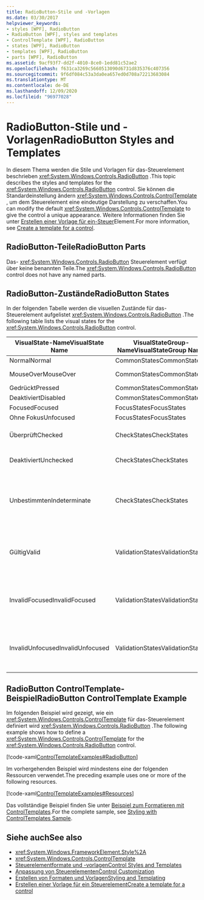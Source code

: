 ```yaml
---
title: RadioButton-Stile und -Vorlagen
ms.date: 03/30/2017
helpviewer_keywords:
- styles [WPF], RadioButton
- RadioButton [WPF], styles and templates
- ControlTemplate [WPF], RadioButton
- states [WPF], RadioButton
- templates [WPF], RadioButton
- parts [WPF], RadioButton
ms.assetid: 9acf93f7-dd2f-4010-8ce0-1edd81c52ae2
ms.openlocfilehash: f631ca3269c5660513090d6731d835376c407356
ms.sourcegitcommit: 9f6df084c53a3da0ea657ed0d708a72213683084
ms.translationtype: MT
ms.contentlocale: de-DE
ms.lasthandoff: 12/09/2020
ms.locfileid: "96977028"
---
```

# <a name="radiobutton-styles-and-templates"></a><span data-ttu-id="25091-102">RadioButton-Stile und -Vorlagen</span><span class="sxs-lookup"><span data-stu-id="25091-102">RadioButton Styles and Templates</span></span>
<span data-ttu-id="25091-103">In diesem Thema werden die Stile und Vorlagen für das-Steuerelement beschrieben <xref:System.Windows.Controls.RadioButton> .</span><span class="sxs-lookup"><span data-stu-id="25091-103">This topic describes the styles and templates for the <xref:System.Windows.Controls.RadioButton> control.</span></span> <span data-ttu-id="25091-104">Sie können die Standardeinstellung ändern <xref:System.Windows.Controls.ControlTemplate> , um dem Steuerelement eine eindeutige Darstellung zu verschaffen.</span><span class="sxs-lookup"><span data-stu-id="25091-104">You can modify the default <xref:System.Windows.Controls.ControlTemplate> to give the control a unique appearance.</span></span> <span data-ttu-id="25091-105">Weitere Informationen finden Sie unter [Erstellen einer Vorlage für ein-Steuer](/dotnet/desktop-wpf/themes/how-to-create-apply-template)Element.</span><span class="sxs-lookup"><span data-stu-id="25091-105">For more information, see [Create a template for a control](/dotnet/desktop-wpf/themes/how-to-create-apply-template).</span></span>  
  
## <a name="radiobutton-parts"></a><span data-ttu-id="25091-106">RadioButton-Teile</span><span class="sxs-lookup"><span data-stu-id="25091-106">RadioButton Parts</span></span>  
 <span data-ttu-id="25091-107">Das- <xref:System.Windows.Controls.RadioButton> Steuerelement verfügt über keine benannten Teile.</span><span class="sxs-lookup"><span data-stu-id="25091-107">The <xref:System.Windows.Controls.RadioButton> control does not have any named parts.</span></span>  
  
## <a name="radiobutton-states"></a><span data-ttu-id="25091-108">RadioButton-Zustände</span><span class="sxs-lookup"><span data-stu-id="25091-108">RadioButton States</span></span>  
 <span data-ttu-id="25091-109">In der folgenden Tabelle werden die visuellen Zustände für das-Steuerelement aufgelistet <xref:System.Windows.Controls.RadioButton> .</span><span class="sxs-lookup"><span data-stu-id="25091-109">The following table lists the visual states for the <xref:System.Windows.Controls.RadioButton> control.</span></span>  
  
|<span data-ttu-id="25091-110">VisualState-Name</span><span class="sxs-lookup"><span data-stu-id="25091-110">VisualState Name</span></span>|<span data-ttu-id="25091-111">VisualStateGroup-Name</span><span class="sxs-lookup"><span data-stu-id="25091-111">VisualStateGroup Name</span></span>|<span data-ttu-id="25091-112">Beschreibung</span><span class="sxs-lookup"><span data-stu-id="25091-112">Description</span></span>|  
|----------------------|---------------------------|-----------------|  
|<span data-ttu-id="25091-113">Normal</span><span class="sxs-lookup"><span data-stu-id="25091-113">Normal</span></span>|<span data-ttu-id="25091-114">CommonStates</span><span class="sxs-lookup"><span data-stu-id="25091-114">CommonStates</span></span>|<span data-ttu-id="25091-115">Der Standardzustand</span><span class="sxs-lookup"><span data-stu-id="25091-115">The default state.</span></span>|  
|<span data-ttu-id="25091-116">MouseOver</span><span class="sxs-lookup"><span data-stu-id="25091-116">MouseOver</span></span>|<span data-ttu-id="25091-117">CommonStates</span><span class="sxs-lookup"><span data-stu-id="25091-117">CommonStates</span></span>|<span data-ttu-id="25091-118">Der Mauszeiger ist über dem Steuerelement positioniert.</span><span class="sxs-lookup"><span data-stu-id="25091-118">The mouse pointer is positioned over the control.</span></span>|  
|<span data-ttu-id="25091-119">Gedrückt</span><span class="sxs-lookup"><span data-stu-id="25091-119">Pressed</span></span>|<span data-ttu-id="25091-120">CommonStates</span><span class="sxs-lookup"><span data-stu-id="25091-120">CommonStates</span></span>|<span data-ttu-id="25091-121">Das Steuerelement wird gedrückt.</span><span class="sxs-lookup"><span data-stu-id="25091-121">The control is pressed.</span></span>|  
|<span data-ttu-id="25091-122">Deaktiviert</span><span class="sxs-lookup"><span data-stu-id="25091-122">Disabled</span></span>|<span data-ttu-id="25091-123">CommonStates</span><span class="sxs-lookup"><span data-stu-id="25091-123">CommonStates</span></span>|<span data-ttu-id="25091-124">Das Steuerelement ist deaktiviert.</span><span class="sxs-lookup"><span data-stu-id="25091-124">The control is disabled.</span></span>|  
|<span data-ttu-id="25091-125">Focused</span><span class="sxs-lookup"><span data-stu-id="25091-125">Focused</span></span>|<span data-ttu-id="25091-126">FocusStates</span><span class="sxs-lookup"><span data-stu-id="25091-126">FocusStates</span></span>|<span data-ttu-id="25091-127">Der Fokus liegt auf dem Steuerelement.</span><span class="sxs-lookup"><span data-stu-id="25091-127">The control has focus.</span></span>|  
|<span data-ttu-id="25091-128">Ohne Fokus</span><span class="sxs-lookup"><span data-stu-id="25091-128">Unfocused</span></span>|<span data-ttu-id="25091-129">FocusStates</span><span class="sxs-lookup"><span data-stu-id="25091-129">FocusStates</span></span>|<span data-ttu-id="25091-130">Der Fokus liegt nicht auf dem Steuerelement.</span><span class="sxs-lookup"><span data-stu-id="25091-130">The control does not have focus.</span></span>|  
|<span data-ttu-id="25091-131">Überprüft</span><span class="sxs-lookup"><span data-stu-id="25091-131">Checked</span></span>|<span data-ttu-id="25091-132">CheckStates</span><span class="sxs-lookup"><span data-stu-id="25091-132">CheckStates</span></span>|<span data-ttu-id="25091-133"><xref:System.Windows.Controls.Primitives.ToggleButton.IsChecked%2A> ist `true`.</span><span class="sxs-lookup"><span data-stu-id="25091-133"><xref:System.Windows.Controls.Primitives.ToggleButton.IsChecked%2A> is `true`.</span></span>|  
|<span data-ttu-id="25091-134">Deaktiviert</span><span class="sxs-lookup"><span data-stu-id="25091-134">Unchecked</span></span>|<span data-ttu-id="25091-135">CheckStates</span><span class="sxs-lookup"><span data-stu-id="25091-135">CheckStates</span></span>|<span data-ttu-id="25091-136"><xref:System.Windows.Controls.Primitives.ToggleButton.IsChecked%2A> ist `false`.</span><span class="sxs-lookup"><span data-stu-id="25091-136"><xref:System.Windows.Controls.Primitives.ToggleButton.IsChecked%2A> is `false`.</span></span>|  
|<span data-ttu-id="25091-137">Unbestimmten</span><span class="sxs-lookup"><span data-stu-id="25091-137">Indeterminate</span></span>|<span data-ttu-id="25091-138">CheckStates</span><span class="sxs-lookup"><span data-stu-id="25091-138">CheckStates</span></span>|<span data-ttu-id="25091-139"><xref:System.Windows.Controls.Primitives.ToggleButton.IsThreeState%2A> ist `true`, und <xref:System.Windows.Controls.Primitives.ToggleButton.IsChecked%2A> ist `null`.</span><span class="sxs-lookup"><span data-stu-id="25091-139"><xref:System.Windows.Controls.Primitives.ToggleButton.IsThreeState%2A> is `true`, and <xref:System.Windows.Controls.Primitives.ToggleButton.IsChecked%2A> is `null`.</span></span>|  
|<span data-ttu-id="25091-140">Gültig</span><span class="sxs-lookup"><span data-stu-id="25091-140">Valid</span></span>|<span data-ttu-id="25091-141">ValidationStates</span><span class="sxs-lookup"><span data-stu-id="25091-141">ValidationStates</span></span>|<span data-ttu-id="25091-142">Das Steuerelement verwendet die <xref:System.Windows.Controls.Validation> -Klasse, und die <xref:System.Windows.Controls.Validation.HasError%2A?displayProperty=nameWithType> angefügte-Eigenschaft ist `false` .</span><span class="sxs-lookup"><span data-stu-id="25091-142">The control uses the <xref:System.Windows.Controls.Validation> class and the <xref:System.Windows.Controls.Validation.HasError%2A?displayProperty=nameWithType> attached property is `false`.</span></span>|  
|<span data-ttu-id="25091-143">InvalidFocused</span><span class="sxs-lookup"><span data-stu-id="25091-143">InvalidFocused</span></span>|<span data-ttu-id="25091-144">ValidationStates</span><span class="sxs-lookup"><span data-stu-id="25091-144">ValidationStates</span></span>|<span data-ttu-id="25091-145">Die <xref:System.Windows.Controls.Validation.HasError%2A?displayProperty=nameWithType> angefügte-Eigenschaft ist, dass `true` das Steuerelement den Fokus besitzt.</span><span class="sxs-lookup"><span data-stu-id="25091-145">The <xref:System.Windows.Controls.Validation.HasError%2A?displayProperty=nameWithType> attached property is `true` has the control has focus.</span></span>|  
|<span data-ttu-id="25091-146">InvalidUnfocused</span><span class="sxs-lookup"><span data-stu-id="25091-146">InvalidUnfocused</span></span>|<span data-ttu-id="25091-147">ValidationStates</span><span class="sxs-lookup"><span data-stu-id="25091-147">ValidationStates</span></span>|<span data-ttu-id="25091-148">Die <xref:System.Windows.Controls.Validation.HasError%2A?displayProperty=nameWithType> angefügte-Eigenschaft ist, wenn `true` das Steuerelement keinen Fokus hat.</span><span class="sxs-lookup"><span data-stu-id="25091-148">The <xref:System.Windows.Controls.Validation.HasError%2A?displayProperty=nameWithType> attached property is `true` has the control does not have focus.</span></span>|  
  
## <a name="radiobutton-controltemplate-example"></a><span data-ttu-id="25091-149">RadioButton ControlTemplate-Beispiel</span><span class="sxs-lookup"><span data-stu-id="25091-149">RadioButton ControlTemplate Example</span></span>  
 <span data-ttu-id="25091-150">Im folgenden Beispiel wird gezeigt, wie ein <xref:System.Windows.Controls.ControlTemplate> für das-Steuerelement definiert wird <xref:System.Windows.Controls.RadioButton> .</span><span class="sxs-lookup"><span data-stu-id="25091-150">The following example shows how to define a <xref:System.Windows.Controls.ControlTemplate> for the <xref:System.Windows.Controls.RadioButton> control.</span></span>  
  
 [!code-xaml[ControlTemplateExamples#RadioButton](~/samples/snippets/csharp/VS_Snippets_Wpf/ControlTemplateExamples/CS/resources/radiobutton.xaml#radiobutton)]  
  
 <span data-ttu-id="25091-151">Im vorhergehenden Beispiel wird mindestens eine der folgenden Ressourcen verwendet.</span><span class="sxs-lookup"><span data-stu-id="25091-151">The preceding example uses one or more of the following resources.</span></span>  
  
 [!code-xaml[ControlTemplateExamples#Resources](~/samples/snippets/csharp/VS_Snippets_Wpf/ControlTemplateExamples/CS/resources/shared.xaml#resources)]  
  
 <span data-ttu-id="25091-152">Das vollständige Beispiel finden Sie unter [Beispiel zum Formatieren mit ControlTemplates](https://github.com/Microsoft/WPF-Samples/tree/master/Styles%20&%20Templates/IntroToStylingAndTemplating).</span><span class="sxs-lookup"><span data-stu-id="25091-152">For the complete sample, see [Styling with ControlTemplates Sample](https://github.com/Microsoft/WPF-Samples/tree/master/Styles%20&%20Templates/IntroToStylingAndTemplating).</span></span>  
  
## <a name="see-also"></a><span data-ttu-id="25091-153">Siehe auch</span><span class="sxs-lookup"><span data-stu-id="25091-153">See also</span></span>

- <xref:System.Windows.FrameworkElement.Style%2A>
- <xref:System.Windows.Controls.ControlTemplate>
- [<span data-ttu-id="25091-154">Steuerelementformate und -vorlagen</span><span class="sxs-lookup"><span data-stu-id="25091-154">Control Styles and Templates</span></span>](control-styles-and-templates.md)
- [<span data-ttu-id="25091-155">Anpassung von Steuerelementen</span><span class="sxs-lookup"><span data-stu-id="25091-155">Control Customization</span></span>](control-customization.md)
- [<span data-ttu-id="25091-156">Erstellen von Formaten und Vorlagen</span><span class="sxs-lookup"><span data-stu-id="25091-156">Styling and Templating</span></span>](/dotnet/desktop-wpf/fundamentals/styles-templates-overview)
- [<span data-ttu-id="25091-157">Erstellen einer Vorlage für ein Steuerelement</span><span class="sxs-lookup"><span data-stu-id="25091-157">Create a template for a control</span></span>](/dotnet/desktop-wpf/themes/how-to-create-apply-template)

